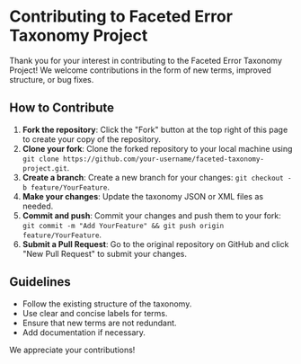 # Contributing to Faceted Error Taxonomy Project

Thank you for your interest in contributing to the Faceted Error Taxonomy Project! We welcome contributions in the form of new terms, improved structure, or bug fixes.

## How to Contribute

1. **Fork the repository**: Click the "Fork" button at the top right of this page to create your copy of the repository.
2. **Clone your fork**: Clone the forked repository to your local machine using `git clone https://github.com/your-username/faceted-taxonomy-project.git`.
3. **Create a branch**: Create a new branch for your changes: `git checkout -b feature/YourFeature`.
4. **Make your changes**: Update the taxonomy JSON or XML files as needed.
5. **Commit and push**: Commit your changes and push them to your fork: `git commit -m "Add YourFeature" && git push origin feature/YourFeature`.
6. **Submit a Pull Request**: Go to the original repository on GitHub and click "New Pull Request" to submit your changes.

## Guidelines

- Follow the existing structure of the taxonomy.
- Use clear and concise labels for terms.
- Ensure that new terms are not redundant.
- Add documentation if necessary.

We appreciate your contributions!
